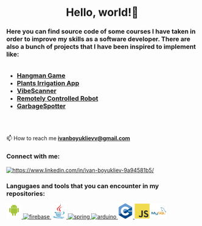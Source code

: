 <h1 align="center">Hello, world!👋</h1>
<h3 >Here you can find source code of some courses I have taken in order to improve my skills as a software developer. There are also a bunch of projects that I have been inspired to implement like:<br><br><ul>
  <li><a href="https://github.com/ivanbo97/hangman-game">Hangman Game</a></li>
  <li><a href="https://github.com/ivanbo97/plants-irrigation-app">Plants Irrigation App</a></li>
  <li><a href="https://github.com/ivanbo97/VibeScanner">VibeScanner</a></li>
  <li><a href="https://github.com/ivanbo97/remote-controlled-robot">Remotely Controlled Robot</a></li>
  <li><a href="https://github.com/ivanbo97/GarbageSpotter">GarbageSpotter</a></li>
</ul>  
</h3>
<br><br>

📫 How to reach me **ivanboyuklievv@gmail.com**

<h3 align="left">Connect with me:</h3>
<p align="left">
<a href="https://linkedin.com/in/ivan-boyukliev-9a94581b5/" target="blank"><img align="center" src="https://raw.githubusercontent.com/rahuldkjain/github-profile-readme-generator/master/src/images/icons/Social/linked-in-alt.svg" alt="https://www.linkedin.com/in/ivan-boyukliev-9a94581b5/" height="30" width="40" /></a>
</p>

<h3 align="left">Langugaes and tools that you can encounter in my repositories:</h3>
<p align="left"> <a href="https://developer.android.com" target="_blank"> <img src="https://raw.githubusercontent.com/devicons/devicon/master/icons/android/android-original-wordmark.svg" alt="android" width="40" height="40"/> </a> <a href="https://firebase.google.com/" target="_blank"> <img src="https://www.vectorlogo.zone/logos/firebase/firebase-icon.svg" alt="firebase" width="40" height="40"/> <a href="https://www.java.com" target="_blank"> <img src="https://raw.githubusercontent.com/devicons/devicon/master/icons/java/java-original.svg" alt="java" width="40" height="40"/> </a> <a href="https://spring.io/" target="_blank"> <img src="https://www.vectorlogo.zone/logos/springio/springio-icon.svg" alt="spring" width="40" height="40"/> </a> <a href="https://www.arduino.cc/" target="_blank"> <img src="https://cdn.worldvectorlogo.com/logos/arduino-1.svg" alt="arduino" width="40" height="40"/> </a> <a href="https://www.w3schools.com/cpp/" target="_blank"> <img src="https://raw.githubusercontent.com/devicons/devicon/master/icons/cplusplus/cplusplus-original.svg" alt="cplusplus" width="40" height="40"/> </a></a <a href="https://developer.mozilla.org/en-US/docs/Web/JavaScript" target="_blank"> <img src="https://raw.githubusercontent.com/devicons/devicon/master/icons/javascript/javascript-original.svg" alt="javascript" width="40" height="40"/> </a> <a href="https://www.mysql.com/" target="_blank"> <img src="https://raw.githubusercontent.com/devicons/devicon/master/icons/mysql/mysql-original-wordmark.svg" alt="mysql" width="40" height="40"/> </a></p>
